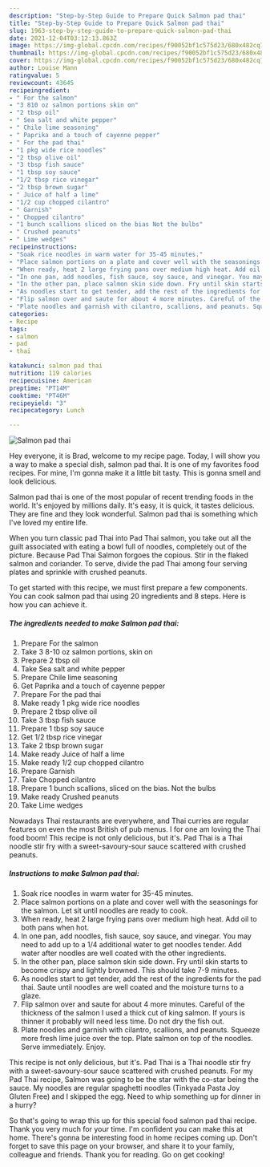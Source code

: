 ```yaml
---
description: "Step-by-Step Guide to Prepare Quick Salmon pad thai"
title: "Step-by-Step Guide to Prepare Quick Salmon pad thai"
slug: 1963-step-by-step-guide-to-prepare-quick-salmon-pad-thai
date: 2021-12-04T03:12:13.863Z
image: https://img-global.cpcdn.com/recipes/f90052bf1c575d23/680x482cq70/salmon-pad-thai-recipe-main-photo.jpg
thumbnail: https://img-global.cpcdn.com/recipes/f90052bf1c575d23/680x482cq70/salmon-pad-thai-recipe-main-photo.jpg
cover: https://img-global.cpcdn.com/recipes/f90052bf1c575d23/680x482cq70/salmon-pad-thai-recipe-main-photo.jpg
author: Louise Mann
ratingvalue: 5
reviewcount: 43645
recipeingredient:
- " For the salmon"
- "3 810 oz salmon portions skin on"
- "2 tbsp oil"
- " Sea salt and white pepper"
- " Chile lime seasoning"
- " Paprika and a touch of cayenne pepper"
- " For the pad thai"
- "1 pkg wide rice noodles"
- "2 tbsp olive oil"
- "3 tbsp fish sauce"
- "1 tbsp soy sauce"
- "1/2 tbsp rice vinegar"
- "2 tbsp brown sugar"
- " Juice of half a lime"
- "1/2 cup chopped cilantro"
- " Garnish"
- " Chopped cilantro"
- "1 bunch scallions sliced on the bias Not the bulbs"
- " Crushed peanuts"
- " Lime wedges"
recipeinstructions:
- "Soak rice noodles in warm water for 35-45 minutes."
- "Place salmon portions on a plate and cover well with the seasonings for the salmon. Let sit until noodles are ready to cook."
- "When ready, heat 2 large frying pans over medium high heat. Add oil to both pans when hot."
- "In one pan, add noodles, fish sauce, soy sauce, and vinegar. You may need to add up to a 1/4 additional water to get noodles tender. Add water after noodles are well coated with the other ingredients."
- "In the other pan, place salmon skin side down. Fry until skin starts to become crispy and lightly browned. This should take 7-9 minutes."
- "As noodles start to get tender, add the rest of the ingredients for the pad thai. Saute until noodles are well coated and the moisture turns to a glaze."
- "Flip salmon over and saute for about 4 more minutes. Careful of the thickness of the salmon I used a thick cut of king salmon. If yours is thinner it probably will need less time. Do not dry the fish out."
- "Plate noodles and garnish with cilantro, scallions, and peanuts. Squeeze more fresh lime juice over the top. Plate salmon on top of the noodles. Serve immediately. Enjoy."
categories:
- Recipe
tags:
- salmon
- pad
- thai

katakunci: salmon pad thai 
nutrition: 119 calories
recipecuisine: American
preptime: "PT14M"
cooktime: "PT46M"
recipeyield: "3"
recipecategory: Lunch

---
```



![Salmon pad thai](https://img-global.cpcdn.com/recipes/f90052bf1c575d23/680x482cq70/salmon-pad-thai-recipe-main-photo.jpg)

Hey everyone, it is Brad, welcome to my recipe page. Today, I will show you a way to make a special dish, salmon pad thai. It is one of my favorites food recipes. For mine, I'm gonna make it a little bit tasty. This is gonna smell and look delicious.

Salmon pad thai is one of the most popular of recent trending foods in the world. It's enjoyed by millions daily. It's easy, it is quick, it tastes delicious. They are fine and they look wonderful. Salmon pad thai is something which I've loved my entire life.

When you turn classic pad Thai into Pad Thai salmon, you take out all the guilt associated with eating a bowl full of noodles, completely out of the picture. Because Pad Thai Salmon forgoes the copious. Stir in the flaked salmon and coriander. To serve, divide the pad Thai among four serving plates and sprinkle with crushed peanuts.


To get started with this recipe, we must first prepare a few components. You can cook salmon pad thai using 20 ingredients and 8 steps. Here is how you can achieve it.

<!--inarticleads1-->

##### The ingredients needed to make Salmon pad thai:

1. Prepare  For the salmon
1. Take 3 8-10 oz salmon portions, skin on
1. Prepare 2 tbsp oil
1. Take  Sea salt and white pepper
1. Prepare  Chile lime seasoning
1. Get  Paprika and a touch of cayenne pepper
1. Prepare  For the pad thai
1. Make ready 1 pkg wide rice noodles
1. Prepare 2 tbsp olive oil
1. Take 3 tbsp fish sauce
1. Prepare 1 tbsp soy sauce
1. Get 1/2 tbsp rice vinegar
1. Take 2 tbsp brown sugar
1. Make ready  Juice of half a lime
1. Make ready 1/2 cup chopped cilantro
1. Prepare  Garnish
1. Take  Chopped cilantro
1. Prepare 1 bunch scallions, sliced on the bias. Not the bulbs
1. Make ready  Crushed peanuts
1. Take  Lime wedges


Nowadays Thai restaurants are everywhere, and Thai curries are regular features on even the most British of pub menus. I for one am loving the Thai food boom! This recipe is not only delicious, but it's. Pad Thai is a Thai noodle stir fry with a sweet-savoury-sour sauce scattered with crushed peanuts. 

<!--inarticleads2-->

##### Instructions to make Salmon pad thai:

1. Soak rice noodles in warm water for 35-45 minutes.
1. Place salmon portions on a plate and cover well with the seasonings for the salmon. Let sit until noodles are ready to cook.
1. When ready, heat 2 large frying pans over medium high heat. Add oil to both pans when hot.
1. In one pan, add noodles, fish sauce, soy sauce, and vinegar. You may need to add up to a 1/4 additional water to get noodles tender. Add water after noodles are well coated with the other ingredients.
1. In the other pan, place salmon skin side down. Fry until skin starts to become crispy and lightly browned. This should take 7-9 minutes.
1. As noodles start to get tender, add the rest of the ingredients for the pad thai. Saute until noodles are well coated and the moisture turns to a glaze.
1. Flip salmon over and saute for about 4 more minutes. Careful of the thickness of the salmon I used a thick cut of king salmon. If yours is thinner it probably will need less time. Do not dry the fish out.
1. Plate noodles and garnish with cilantro, scallions, and peanuts. Squeeze more fresh lime juice over the top. Plate salmon on top of the noodles. Serve immediately. Enjoy.


This recipe is not only delicious, but it's. Pad Thai is a Thai noodle stir fry with a sweet-savoury-sour sauce scattered with crushed peanuts. For my Pad Thai recipe, Salmon was going to be the star with the co-star being the sauce. My noodles are regular spaghetti noodles (Tinkyada Pasta Joy Gluten Free) and I skipped the egg. Need to whip something up for dinner in a hurry? 

So that's going to wrap this up for this special food salmon pad thai recipe. Thank you very much for your time. I'm confident you can make this at home. There's gonna be interesting food in home recipes coming up. Don't forget to save this page on your browser, and share it to your family, colleague and friends. Thank you for reading. Go on get cooking!
